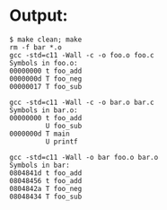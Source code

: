 # Output:

	$ make clean; make
	rm -f bar *.o
	gcc -std=c11 -Wall -c -o foo.o foo.c
	Symbols in foo.o:
	00000000 t foo_add
	0000000d T foo_neg
	00000017 T foo_sub

	gcc -std=c11 -Wall -c -o bar.o bar.c
	Symbols in bar.o:
	00000000 t foo_add
			 U foo_sub
	0000000d T main
			 U printf

	gcc -std=c11 -Wall -o bar foo.o bar.o
	Symbols in bar:
	0804841d t foo_add
	08048456 t foo_add
	0804842a T foo_neg
	08048434 T foo_sub
